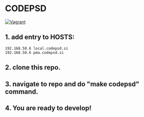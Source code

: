 # CODEPSD
[![Vagrant](http://4.bp.blogspot.com/-gjnPaZjlBx8/U6k69kXuz9I/AAAAAAAAI54/l1zRkXewj7k/s1600/vagrant_logo.png)](https://www.vagrantup.com/)

## 1. add entry to HOSTS:
```
192.168.50.6 local.codepsd.si
192.168.50.6 pma.codepsd.si
```
## 2. clone this repo.

## 3. navigate to repo and do "make codepsd" command.

## 4. You are ready to develop!